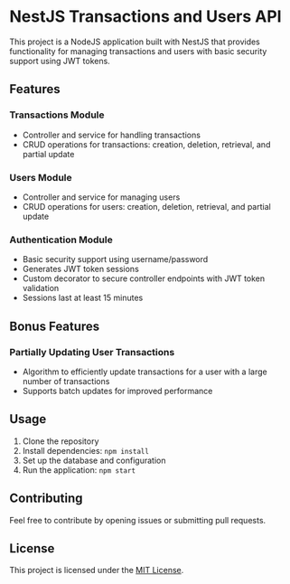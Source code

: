 # NestJS Transactions and Users API

This project is a NodeJS application built with NestJS that provides functionality for managing transactions and users with basic security support using JWT tokens.

## Features

### Transactions Module
- Controller and service for handling transactions
- CRUD operations for transactions: creation, deletion, retrieval, and partial update

### Users Module
- Controller and service for managing users
- CRUD operations for users: creation, deletion, retrieval, and partial update

### Authentication Module
- Basic security support using username/password
- Generates JWT token sessions
- Custom decorator to secure controller endpoints with JWT token validation
- Sessions last at least 15 minutes

## Bonus Features

### Partially Updating User Transactions
- Algorithm to efficiently update transactions for a user with a large number of transactions
- Supports batch updates for improved performance


## Usage

1. Clone the repository
2. Install dependencies: `npm install`
3. Set up the database and configuration
4. Run the application: `npm start`

## Contributing
Feel free to contribute by opening issues or submitting pull requests.

## License
This project is licensed under the [MIT License](LICENSE).

